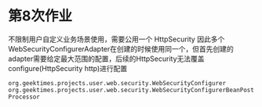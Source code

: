 # 第8次作业

不限制用户自定义业务场景使用，需要公用一个 HttpSecurity 因此多个WebSecurityConfigurerAdapter在创建的时候使用同一个，但首先创建的adapter需要给定最大范围的配置，后续的HttpSecurity无法覆盖configure(HttpSecurity http)进行配置

`org.geektimes.projects.user.web.security.WebSecurityConfigurer
org.geektimes.projects.user.web.security.WebSecurityConfigurerBeanPostProcessor`

